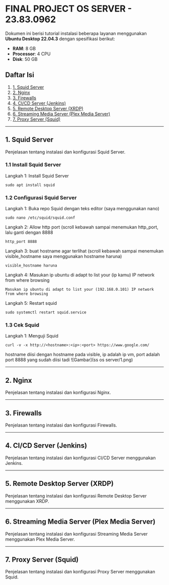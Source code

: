 # FINAL PROJECT OS SERVER - 23.83.0962

Dokumen ini berisi tutorial instalasi beberapa layanan menggunakan **Ubuntu Desktop 22.04.3** dengan spesifikasi berikut:
- **RAM**: 8 GB  
- **Processor**: 4 CPU  
- **Disk**: 50 GB

## Daftar Isi
1. [1. Squid Server](#1-squid-server)
2. [2. Nginx](#2-nginx)
3. [3. Firewalls](#3-firewalls)
4. [4. CI/CD Server (Jenkins)](#4-cicd-server-jenkins)
5. [5. Remote Desktop Server (XRDP)](#5-remote-desktop-server-xrdp)
6. [6. Streaming Media Server (Plex Media Server)](#6-streaming-media-server-plex-media-server)
7. [7. Proxy Server (Squid)](#7-proxy-server-squid)

---

## 1. Squid Server
Penjelasan tentang instalasi dan konfigurasi Squid Server.
### 1.1 Install Squid Server
Langkah 1: Install Squid Server
```
sudo apt install squid
```
### 1.2 Configurasi Squid Server
Langkah 1: Buka repo Squid dengan teks editor (saya menggunakan nano)
```
sudo nano /etc/squid/squid.conf
```
Langkah 2: Allow http port (scroll kebawah sampai menemukan http_port, lalu ganti dengan 8888
```
http_port 8888
```
Langkah 3: buat hostname agar terlihat (scroll kebawah sampai menemukan visible_hostname saya menggunakan hostname haruna)
```
visible_hostname haruna
```
Langkah 4: Masukan ip ubuntu di adapt to list your (ip kamu) IP network from where browsing
```
Masukan ip ubuntu di adapt to list your (192.168.0.101) IP network from where browsing
```
Langkah 5: Restart squid
```
sudo systemctl restart squid.service
```
### 1.3 Cek Squid
Langkah 1: Menguji Squid
```
curl -v -x http://<hostname>:<ip>:<port> https://www.google.com/
```
hostname diisi dengan hostname pada visible, ip adalah ip vm, port adalah port 8888 yang sudah diisi tadi
![Gambar](ss os server/1.png)

---

## 2. Nginx
Penjelasan tentang instalasi dan konfigurasi Nginx.

---

## 3. Firewalls
Penjelasan tentang instalasi dan konfigurasi Firewalls.

---

## 4. CI/CD Server (Jenkins)
Penjelasan tentang instalasi dan konfigurasi CI/CD Server menggunakan Jenkins.

---

## 5. Remote Desktop Server (XRDP)
Penjelasan tentang instalasi dan konfigurasi Remote Desktop Server menggunakan XRDP.

---

## 6. Streaming Media Server (Plex Media Server)
Penjelasan tentang instalasi dan konfigurasi Streaming Media Server menggunakan Plex Media Server.

---

## 7. Proxy Server (Squid)
Penjelasan tentang instalasi dan konfigurasi Proxy Server menggunakan Squid.

